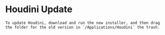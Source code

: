 # Houdini Update

    To update Houdini, download and run the new installer, and then drag the folder for the old version in `/Applications/Houdini` the trash.
